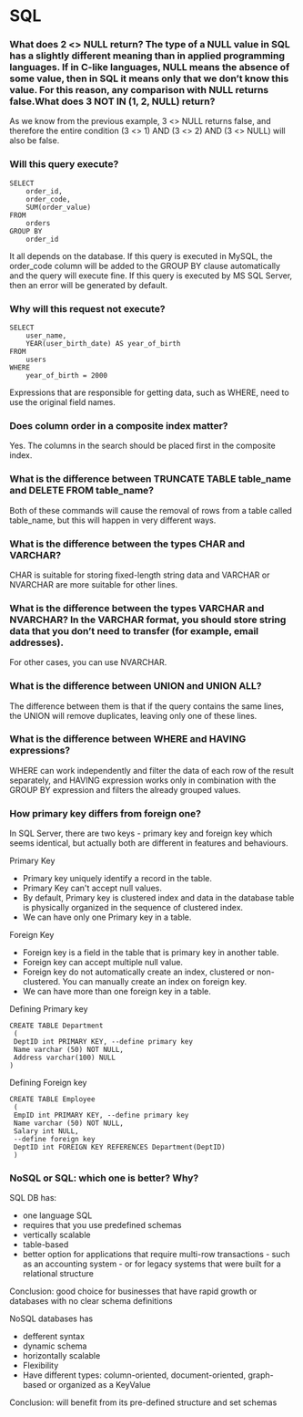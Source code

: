 # SQL


### What does 2 <> NULL return? The type of a NULL value in SQL has a slightly different meaning than in applied programming languages. If in C-like languages, NULL means the absence of some value, then in SQL it means only that we don’t know this value. For this reason, any comparison with NULL returns false.What does 3 NOT IN (1, 2, NULL) return? 

As we know from the previous example, 3 <> NULL returns false, and therefore the entire condition (3 <> 1) AND (3 <> 2) AND (3 <> NULL) will also be false.

### Will this query execute? 
```
SELECT 
	order_id,
	order_code,
	SUM(order_value)
FROM 
	orders
GROUP BY
	order_id
```	
It all depends on the database. If this query is executed in MySQL, the order_code column will be added to the GROUP BY clause automatically and the query will execute fine. If this query is executed by MS SQL Server, then an error will be generated by default.
###  Why will this request not execute? 
```
SELECT 
	user_name,
	YEAR(user_birth_date) AS year_of_birth
FROM 
	users
WHERE
	year_of_birth = 2000
```	
Expressions that are responsible for getting data, such as WHERE, need to use the original field names.
### Does column order in a composite index matter? 
Yes. The columns in the search should be placed first in the composite index.

### What is the difference between TRUNCATE TABLE table_name and DELETE FROM table_name?  

Both of these commands will cause the removal of rows from a table called table_name, but this will happen in very different ways.

### What is the difference between the types CHAR and VARCHAR? 
CHAR is suitable for storing fixed-length string data and VARCHAR or NVARCHAR are more suitable for other lines.

### What is the difference between the types VARCHAR and NVARCHAR? In the VARCHAR format, you should store string data that you don’t need to transfer (for example, email addresses). 
For other cases, you can use NVARCHAR.

### What is the difference between UNION and UNION ALL?  
The difference between them is that if the query contains the same lines, the UNION will remove duplicates, leaving only one of these lines.

### What is the difference between WHERE and HAVING expressions? 
WHERE can work independently and filter the data of each row of the result separately, and HAVING expression works only in combination with the GROUP BY expression and filters the already grouped values.

### How primary key differs from foreign one?
In SQL Server, there are two keys - primary key and foreign key which seems identical, but actually both are different in features and behaviours.

Primary Key
- Primary key uniquely identify a record in the table.
- Primary Key can't accept null values.
- By default, Primary key is clustered index and data in the database table is physically organized in the sequence of clustered index.
- We can have only one Primary key in a table.

Foreign Key
- Foreign key is a field in the table that is primary key in another table.
- Foreign key can accept multiple null value.
- Foreign key do not automatically create an index, clustered or non-clustered. You can manually create an index on foreign key.
- We can have more than one foreign key in a table.

Defining Primary key
```
CREATE TABLE Department 
 (
 DeptID int PRIMARY KEY, --define primary key
 Name varchar (50) NOT NULL,
 Address varchar(100) NULL 
)
```

Defining Foreign key

```
CREATE TABLE Employee 
 (
 EmpID int PRIMARY KEY, --define primary key
 Name varchar (50) NOT NULL,
 Salary int NULL,
 --define foreign key
 DeptID int FOREIGN KEY REFERENCES Department(DeptID)
 ) 

```
### NoSQL or SQL: which one is better? Why?
SQL DB has:
- one language SQL
- requires that you use predefined schemas
- vertically scalable
- table-based
- better option for applications that require multi-row transactions - such as an accounting system - or for legacy systems that were built for a relational structure

Conclusion:
good choice for businesses that have rapid growth or databases with no clear schema definitions


NoSQL databases has
- defferent syntax
-  dynamic schema
- horizontally scalable
- Flexibility
- Have different types: column-oriented, document-oriented, graph-based or organized as a KeyValue

Conclusion:
will benefit from its pre-defined structure and set schemas
